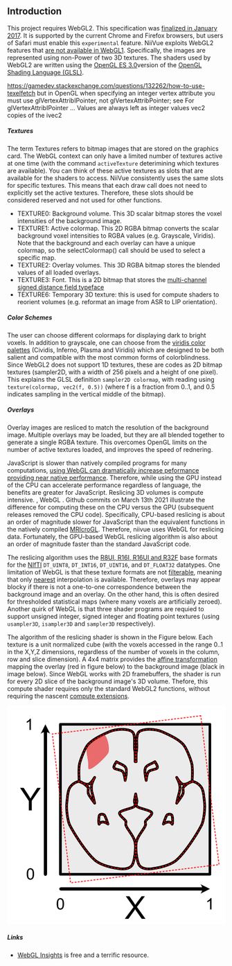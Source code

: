 ## Introduction

This project requires WebGL2. This specification was [finalized in January 2017](https://en.wikipedia.org/wiki/WebGL). It is supported by the current Chrome and Firefox browsers, but users of Safari must enable this `experimental` feature. NiiVue exploits WebGL2 features that [are not available in WebGL1](https://webgl2fundamentals.org/webgl/lessons/webgl2-whats-new.html). Specifically, the images are represented using non-Power of two 3D textures. The shaders used by WebGL2 are written using the [OpenGL ES 3.0](https://en.wikipedia.org/wiki/OpenGL_ES)version of the [OpenGL Shading Language (GLSL)](https://en.wikipedia.org/wiki/OpenGL_Shading_Language).

https://gamedev.stackexchange.com/questions/132262/how-to-use-texelfetch
but in OpenGL when specifying an integer vertex attribute you must use glVertexAttribIPointer, not glVertexAttribPointer; see
For glVertexAttribIPointer ... Values are always left as integer values
vec2 copies of the ivec2

##### Textures

The term Textures refers to bitmap images that are stored on the graphics card. The WebGL context can only have a limited number of textures active at one time (with the command `activeTexture` deterimining which textures are available). You can think of these active textures as slots that are available for the shaders to access. NiiVue consistently uses the same slots for specific textures. This means that each draw call does not need to explicitly set the active textures. Therefore, these slots should be considered reserved and not used for other functions.

 - TEXTURE0: Background volume. This 3D scalar bitmap stores the voxel intensities of the background image.
 - TEXTURE1: Active colormap. This 2D RGBA bitmap converts the scalar background voxel intensities to RGBA values (e.g. Grayscale, Viridis). Note that the background and each overlay can have a unique colormap, so the selectColormap() call should be used to select a specific map.
 - TEXTURE2: Overlay volumes. This 3D RGBA bitmap stores the blended values of all loaded overlays.
 - TEXTURE3: Font. This is a 2D bitmap that stores the [multi-channel signed distance field typeface](https://github.com/Chlumsky/msdfgen) 
 - TEXTURE6: Temporary 3D texture: this is used for compute shaders to reorient volumes (e.g. reformat an image from ASR to LIP orientation).

##### Color Schemes

The user can choose different colormaps for displaying dark to bright voxels. In addition to grayscale, one can choose from the [viridis color palettes](https://cran.r-project.org/web/packages/viridis/vignettes/intro-to-viridis.html) (Cividis, Inferno, Plasma and Viridis) which are designed to be both salient and compatible with the most common forms of colorblindness. Since WebGL2 does not support 1D textures, these are codes as 2D bitmap textures (sampler2D, with a width of 256 pixels and a height of one pixel). This explains the GLSL definition `sampler2D colormap`, with reading using `texture(colormap, vec2(f, 0.5))` (where f is a fraction from 0..1, and 0.5 indicates sampling in the vertical middle of the bitmap).

##### Overlays

Overlay images are resliced to match the resolution of the background image. Multiple overlays may be loaded, but they are all blended together to generate a single RGBA texture. This overcomes OpenGL limits on the number of active textures loaded, and improves the speed of rednering. 

JavaScript is slower than natively compiled programs for many computations,  [using WebGL can dramatically increase peformance providing near native performance](http://openglinsights.com/discovering.html#WebGLforOpenGLDevelopers). Therefore, while using the GPU instead of the CPU can accelerate performance regardless of language, the benefits are greater for JavaScript. Reslicing 3D volumes is compute intensive. , WebGL . Github commits on March 13th 2021 illustrate the difference for computing these on the CPU versus the GPU (subsequent releases removed the CPU code). Specifically, CPU-based reslicing is about an order of magnitude slower for JavaScript than the equivalent functions in the natively compiled [MRIcroGL](https://github.com/rordenlab/MRIcroGL12). Therefore, niivue uses WebGL for reslicing data. Fortunately, the GPU-based WebGL reslicing algorithm is also about an order of magnitude faster than the standard JavaScript code.

The reslicing algorithm uses the [R8UI, R16I, R16UI and R32F](https://www.khronos.org/registry/OpenGL-Refpages/es3.0/html/glTexStorage3D.xhtml) base formats for the [NIfTI](https://nifti.nimh.nih.gov/pub/dist/src/niftilib/nifti1.h) `DT_UINT8`, `DT_INT16`, `DT_UINT16`, and `DT_FLOAT32` datatypes. One limitation of WebGL is that these texture formats are not [filterable](https://webgl2fundamentals.org/webgl/lessons/webgl-data-textures.html), meaning that only [nearest](https://open.gl/textures) interpolation is available. Therefore, overlays may appear blocky if there is not a one-to-one correspondence between the background image and an overlay. On the other hand, this is often desired for thresholded statistical maps (where many voxels are artificially zeroed). Another quirk of WebGL is that three shader programs are requied to support unsigned integer, signed integer and floating point textures (using `usampler3D`, `isampler3D` and `sampler3D` respectively).

The algorithm of the reslicing shader is shown in the Figure below. Each texture is a unit normalized cube (with the voxels accessed in the range 0..1 in the X,Y,Z dimensions, regardless of the number of voxels in the column, row and slice dimension). A 4x4 matrix provides the [affine transformation](https://en.wikipedia.org/wiki/Transformation_matrix) mapping the overlay (red in figure below) to the background image (black in image below). Since WebGL works with 2D framebuffers, the shader is run for every 2D slice of the background image's 3D volume. Thefore, this compute shader requires only the standard WebGL2 functions, without requiring the nascent [compute extensions](https://www.khronos.org/registry/webgl/specs/latest/2.0-compute/).
 
![alt tag](overlay.png)

##### Links

 - [WebGL Insights](https://webglinsights.github.io/index.html) is free and a terrific resource.